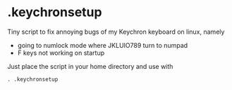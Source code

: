 # .keychronsetup

Tiny script to fix annoying bugs of my Keychron keyboard on linux, namely

* going to numlock mode where JKLUIO789 turn to numpad
* F keys not working on startup

Just place the script in your home directory and use with

```
. .keychronsetup
```

